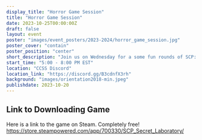 ```yaml
---
display_title: "Horror Game Session"
title: "Horror Game Session"
date: 2023-10-25T00:00:00Z
draft: false
layout: event
poster: "images/event_posters/2023-2024/horror_game_session.jpg"
poster_cover: "contain"
poster_position: "center"
short_description: "Join us on Wednesday for a some fun rounds of SCP: Secret Laboratory!"
start_time: "5:00 - 8:00 PM EST"
location: "CCSS Discord"
location_link: "https://discord.gg/B3cdnfX3rh"
background: "images/orientation2018-min.jpeg"
publishdate: 2023-10-20
---
```

## Link to Downloading Game

Here is a link to the game on Steam. Completely free!
https://store.steampowered.com/app/700330/SCP_Secret_Laboratory/
